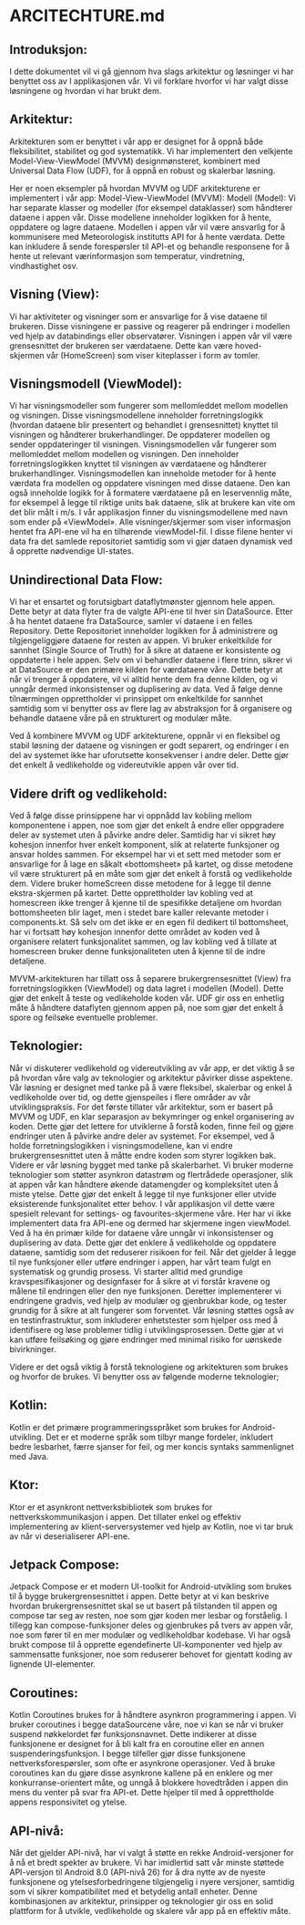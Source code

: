 # ARCITECHTURE.md 
 
## Introduksjon:  
 
I dette dokumentet vil vi gå gjennom hva slags arkitektur og løsninger vi har benyttet oss av I applikasjonen vår. Vi vil forklare hvorfor vi har valgt disse løsningene og hvordan vi har brukt dem. 
 
## Arkitektur:  
 
Arkitekturen som er benyttet i vår app er designet for å oppnå både fleksibilitet, stabilitet og god systematikk. Vi har implementert den velkjente Model-View-ViewModel (MVVM) designmønsteret, kombinert med Universal Data Flow (UDF), for å oppnå en robust og skalerbar løsning. 
 
Her er noen eksempler på hvordan MVVM og UDF arkitekturene er implementert i vår app: 
Model-View-ViewModel (MVVM): 
Modell (Model): Vi har separate klasser og modeller (for eksempel dataklasser) som håndterer dataene i appen vår. Disse modellene inneholder logikken for å hente, oppdatere og lagre dataene. Modellen i appen vår vil være ansvarlig for å kommunisere med Meteorologisk institutts API for å hente værdata. Dette kan inkludere å sende forespørsler til API-et og behandle responsene for å hente ut relevant værinformasjon som temperatur, vindretning, vindhastighet osv.  
 
## Visning (View):  
Vi har aktiviteter og visninger som er ansvarlige for å vise dataene til brukeren. Disse visningene er passive og reagerer på endringer i modellen ved hjelp av databindings eller observatører. Visningen i appen vår vil være grensesnittet der brukeren ser værdataene. Dette kan være hoved-skjermen vår (HomeScreen) som viser kiteplasser i form av tomler.  
 
## Visningsmodell (ViewModel): 
Vi har visningsmodeller som fungerer som mellomleddet mellom modellen og visningen. Disse visningsmodellene inneholder forretningslogikk (hvordan dataene blir presentert og behandlet i grensesnittet) knyttet til visningen og håndterer brukerhandlinger. De oppdaterer modellen og sender oppdateringer til visningen. Visningsmodellen vår fungerer som mellomleddet mellom modellen og visningen. Den inneholder forretningslogikken knyttet til visningen av værdataene og håndterer brukerhandlinger. 
Visningsmodellen kan inneholde metoder for å hente værdata fra modellen og oppdatere visningen med disse dataene. 
Den kan også inneholde logikk for å formatere værdataene på en leservennlig måte, for eksempel å legge til riktige units bak dataene, slik at brukere kan vite om det blir målt i m/s. I vår applikasjon finner du visningsmodellene med navn som ender på «ViewModel». Alle visninger/skjermer som viser informasjon hentet fra API-ene vil ha en tilhørende viewModel-fil. I disse filene henter vi data fra det samlede repositoriet samtidig som vi gjør dataen dynamisk ved å opprette nødvendige UI-states.  
 
## Unindirectional Data Flow:  
Vi har et ensartet og forutsigbart dataflytmønster gjennom hele appen. Dette betyr at data flyter fra de valgte API-ene til hver sin DataSource. Etter å ha hentet dataene fra DataSource, samler vi dataene i en felles Repository. Dette Repositoriet inneholder logikken for å administrere og tilgjengeliggjøre dataene for resten av appen. 
Vi bruker enkeltkilde for sannhet (Single Source of Truth) for å sikre at dataene er konsistente og oppdaterte i hele appen. 
Selv om vi behandler dataene i flere trinn, sikrer vi at DataSource er den primære kilden for værdataene våre. Dette betyr at når vi trenger å oppdatere, vil vi alltid hente dem fra denne kilden, og vi unngår dermed inkonsistenser og duplisering av data. 
Ved å følge denne tilnærmingen opprettholder vi prinsippet om enkeltkilde for sannhet samtidig som vi benytter oss av flere lag av abstraksjon for å organisere og behandle dataene våre på en strukturert og modulær måte. 
 
Ved å kombinere MVVM og UDF arkitekturene, oppnår vi en fleksibel og stabil løsning der dataene og visningen er godt separert, og endringer i en del av systemet ikke har uforutsette konsekvenser i andre deler. Dette gjør det enkelt å vedlikeholde og videreutvikle appen vår over tid. 
 
 
## Videre drift og vedlikehold:  
 
Ved å følge disse prinsippene har vi oppnådd lav kobling mellom komponentene i appen, noe som gjør det enkelt å endre eller oppgradere deler av systemet uten å påvirke andre deler. Samtidig har vi sikret høy kohesjon innenfor hver enkelt komponent, slik at relaterte funksjoner og ansvar holdes sammen. 
For eksempel har vi et sett med metoder som er ansvarlige for å lage en såkalt «bottomsheet» på kartet, og disse metodene vil være strukturert på en måte som gjør det enkelt å forstå og vedlikeholde dem. 
Videre bruker homeScreen disse metodene for å legge til denne ekstra-skjermen på kartet. Dette opprettholder lav kobling ved at homescreen ikke trenger å kjenne til de spesifikke detaljene om hvordan bottomsheeten blir laget, men i stedet bare kaller relevante metoder i components.kt. 
Så selv om det ikke er en egen fil dedikert til bottomsheet, har vi fortsatt høy kohesjon innenfor dette området av koden ved å organisere relatert funksjonalitet sammen, og lav kobling ved å tillate at homescreen bruker denne funksjonaliteten uten å kjenne til de indre detaljene. 
 
MVVM-arkitekturen har tillatt oss å separere brukergrensesnittet (View) fra forretningslogikken (ViewModel) og data lagret i modellen (Model). Dette gjør det enkelt å teste og vedlikeholde koden vår. UDF gir oss en enhetlig måte å håndtere dataflyten gjennom appen på, noe som gjør det enkelt å spore og feilsøke eventuelle problemer. 
 
## Teknologier:  
 
Når vi diskuterer vedlikehold og videreutvikling av vår app, er det viktig å se på hvordan våre valg av teknologier og arkitektur påvirker disse aspektene. Vår løsning er designet med tanke på å være fleksibel, skalerbar og enkel å vedlikeholde over tid, og dette gjenspeiles i flere områder av vår utviklingspraksis. 
For det første tillater vår arkitektur, som er basert på MVVM og UDF, en klar separasjon av bekymringer og enkel organisering av koden. Dette gjør det lettere for utviklerne å forstå koden, finne feil og gjøre endringer uten å påvirke andre deler av systemet. For eksempel, ved å holde forretningslogikken i visningsmodellene, kan vi endre brukergrensesnittet uten å måtte endre koden som styrer logikken bak. 
Videre er vår løsning bygget med tanke på skalerbarhet. Vi bruker moderne teknologier som støtter asynkron datastrøm og flertrådede operasjoner, slik at appen vår kan håndtere økende datamengder og kompleksitet uten å miste ytelse. Dette gjør det enkelt å legge til nye funksjoner eller utvide eksisterende funksjonalitet etter behov. I vår applikasjon vil dette være spesielt relevant for settings- og favourites-skjermene våre. Her har vi ikke implementert data fra API-ene og dermed har skjermene ingen viewModel.  
Ved å ha én primær kilde for dataene våre unngår vi inkonsistenser og duplisering av data. Dette gjør det enklere å vedlikeholde og oppdatere dataene, samtidig som det reduserer risikoen for feil. 
Når det gjelder å legge til nye funksjoner eller utføre endringer i appen, har vårt team fulgt 
en systematisk og grundig prosess. Vi starter alltid med grundige kravspesifikasjoner og designfaser for å sikre at vi forstår kravene og målene til endringen eller den nye funksjonen. Deretter implementerer vi endringene gradvis, ved hjelp av modulær og gjenbrukbar kode, og tester grundig for å sikre at alt fungerer som forventet. Vår løsning støttes også av en testinfrastruktur, som inkluderer enhetstester som hjelper oss med å identifisere og løse problemer tidlig i utviklingsprosessen. Dette gjør at vi kan utføre feilsøking og gjøre endringer med minimal risiko for uønskede bivirkninger. 
 
Videre er det også viktig å forstå teknologiene og arkitekturen som brukes og hvorfor de brukes. Vi benytter oss av følgende moderne teknologier; 
 
## Kotlin: 
 Kotlin er det primære programmeringsspråket som brukes for Android-utvikling. Det er et moderne språk som tilbyr mange fordeler, inkludert bedre lesbarhet, færre sjanser for feil, og mer koncis syntaks sammenlignet med Java. 
 
## Ktor: 
Ktor er et asynkront nettverksbibliotek som brukes for nettverkskommunikasjon i appen. Det tillater enkel og effektiv implementering av klient-serversystemer ved hjelp av Kotlin, noe vi tar bruk av når vi deserialiserer API-ene.  
 
## Jetpack Compose:  
Jetpack Compose er et modern UI-toolkit for Android-utvikling som brukes til å bygge brukergrensesnittet i appen. Dette betyr at vi kan beskrive hvordan brukergrensesnittet skal se ut basert på tilstanden til appen og compose tar seg av resten, noe som gjør koden mer lesbar og forståelig. I tillegg kan compose-funksjoner deles og gjenbrukes på tvers av appen vår, noe som fører til en mer modulær og vedlikeholdbar kodebase. Vi har også brukt compose til å opprette egendefinerte UI-komponenter ved hjelp av sammensatte funksjoner, noe som reduserer behovet for gjentatt koding av lignende UI-elementer.  
 
## Coroutines:  
Kotlin Coroutines brukes for å håndtere asynkron programmering i appen. Vi bruker coroutines i begge dataSourcene våre, noe vi kan se når vi bruker suspend nøkkelordet før funksjonsnavnet. Dette indikerer at disse funksjonene er designet for å bli kalt fra en coroutine eller en annen suspenderingsfunksjon. 
I begge tilfeller gjør disse funksjonene nettverksforespørsler, som ofte er asynkrone operasjoner. Ved å bruke coroutines kan du gjøre disse asynkrone kallene på en enklere og mer konkurranse-orientert måte, og unngå å blokkere hovedtråden i appen din mens du venter på svar fra API-et. Dette hjelper til med å opprettholde appens responsivitet og ytelse. 
 
## API-nivå:  
Når det gjelder API-nivå, har vi valgt å støtte en rekke Android-versjoner for å nå et bredt spekter av brukere. Vi har imidlertid satt vår minste støttede API-versjon til Android 8.0 (API-nivå 26) for å dra nytte av de nyeste funksjonene og ytelsesforbedringene tilgjengelig i nyere versjoner, samtidig som vi sikrer kompatibilitet med et betydelig antall enheter. 
Denne kombinasjonen av arkitektur, prinsipper og teknologier gir oss en solid plattform for å utvikle, vedlikeholde og skalere vår app på en effektiv måte. 
